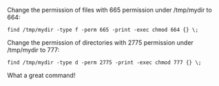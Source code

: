 <!---
markmeta_author: wongoo
markmeta_date: 2011-12-13 07:26:33+00:00
slug: batch_mod_permission_by_pattern_in_linux
markmeta_title: Linux批量修改符合某一条件文件权限
wordpress_id: 183
markmeta_categories: Experience
markmeta_tags: Linux,chmod
-->

Change the permission of files with 665 permission under /tmp/mydir to 664:

    find /tmp/mydir -type f -perm 665 -print -exec chmod 664 {} \;


Change the permission of directories with 2775 permission under /tmp/mydir to 777:

    find /tmp/mydir -type d -perm 2775 -print -exec chmod 777 {} \;


What a great command! 
